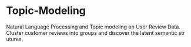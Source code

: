 # Topic-Modeling
Natural Language Processing and Topic modeling on User Review Data.
Cluster customer reviews into groups and discover the latent semantic str
utures.
